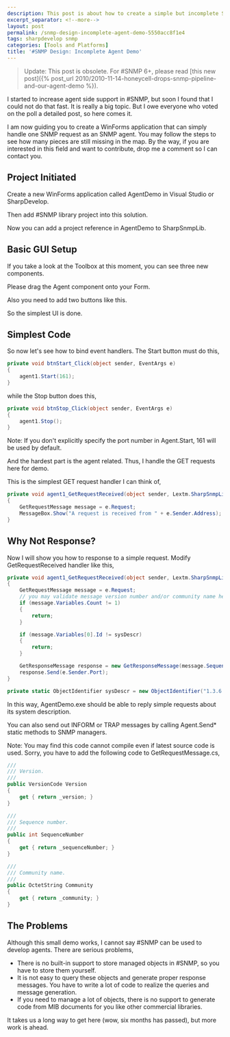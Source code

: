 ```yaml
---
description: This post is about how to create a simple but incomplete SNMP agent.
excerpt_separator: <!--more-->
layout: post
permalink: /snmp-design-incomplete-agent-demo-5550acc8f1e4
tags: sharpdevelop snmp
categories: [Tools and Platforms]
title: '#SNMP Design: Incomplete Agent Demo'
---
```

> Update: This post is obsolete. For #SNMP 6+, please read [this new post]({% post_url 2010/2010-11-14-honeycell-drops-snmp-pipeline-and-our-agent-demo %}).

I started to increase agent side support in #SNMP, but soon I found that I could not do that fast. It is really a big topic. But I owe everyone who voted on the poll a detailed post, so here comes it.

<!--more-->

I am now guiding you to create a WinForms application that can simply handle one SNMP request as an SNMP agent. You may follow the steps to see how many pieces are still missing in the map. By the way, if you are interested in this field and want to contribute, drop me a comment so I can contact you.

## Project Initiated

Create a new WinForms application called AgentDemo in Visual Studio or SharpDevelop.

Then add #SNMP library project into this solution.

Now you can add a project reference in AgentDemo to SharpSnmpLib.

## Basic GUI Setup

If you take a look at the Toolbox at this moment, you can see three new components.

Please drag the Agent component onto your Form.

Also you need to add two buttons like this.

So the simplest UI is done.

## Simplest Code

So now let's see how to bind event handlers. The Start button must do this,

``` csharp
private void btnStart_Click(object sender, EventArgs e)
{
    agent1.Start(161);
}
```

while the Stop button does this,

``` csharp
private void btnStop_Click(object sender, EventArgs e)
{
    agent1.Stop();
}
```

Note: If you don't explicitly specify the port number in Agent.Start, 161 will be used by default.

And the hardest part is the agent related. Thus, I handle the GET requests here for demo.

This is the simplest GET request handler I can think of,

``` csharp
private void agent1_GetRequestReceived(object sender, Lextm.SharpSnmpLib.GetRequestReceivedEventArgs e)
{
    GetRequestMessage message = e.Request;
    MessageBox.Show("A request is received from " + e.Sender.Address);
}
```

## Why Not Response?

Now I will show you how to response to a simple request. Modify GetRequestReceived handler like this,

``` csharp
private void agent1_GetRequestReceived(object sender, Lextm.SharpSnmpLib.GetRequestReceivedEventArgs e)
{
    GetRequestMessage message = e.Request;
    // you may validate message version number and/or community name here.
    if (message.Variables.Count != 1)
    {
        return;
    }

    if (message.Variables[0].Id != sysDescr)
    {
        return;
    }

    GetResponseMessage response = new GetResponseMessage(message.SequenceNumber, message.Version, e.Sender.Address, message.Community, new List() { new Variable(sysDescr, new OctetString("Test Description")) });
    response.Send(e.Sender.Port);
}

private static ObjectIdentifier sysDescr = new ObjectIdentifier("1.3.6.1.2.1.1.1.0");
```

In this way, AgentDemo.exe should be able to reply simple requests about its system description.

You can also send out INFORM or TRAP messages by calling Agent.Send\* static methods to SNMP managers.

Note: You may find this code cannot compile even if latest source code is used. Sorry, you have to add the following code to GetRequestMessage.cs,

``` csharp
///
/// Version.
///
public VersionCode Version
{
    get { return _version; }
}

///
/// Sequence number.
///
public int SequenceNumber
{
    get { return _sequenceNumber; }
}

///
/// Community name.
///
public OctetString Community
{
    get { return _community; }
}
```

## The Problems

Although this small demo works, I cannot say #SNMP can be used to develop agents. There are serious problems,

- There is no built-in support to store managed objects in #SNMP, so you have to store them yourself.
- It is not easy to query these objects and generate proper response messages. You have to write a lot of code to realize the queries and message generation.
- If you need to manage a lot of objects, there is no support to generate code from MIB documents for you like other commercial libraries.

It takes us a long way to get here (wow, six months has passed), but more work is ahead.
